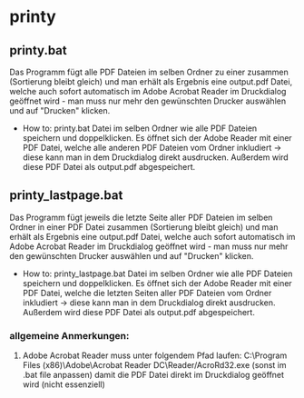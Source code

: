 # printy

## printy.bat
Das Programm fügt alle PDF Dateien im selben Ordner zu einer zusammen (Sortierung bleibt gleich) und man erhält als Ergebnis eine output.pdf Datei, welche 
auch sofort automatisch im Adobe Acrobat Reader im Druckdialog geöffnet wird - man muss nur mehr den gewünschten Drucker auswählen und auf "Drucken" klicken.

* How to:
printy.bat Datei im selben Ordner wie alle PDF Dateien speichern und doppelklicken.
Es öffnet sich der Adobe Reader mit einer PDF Datei, welche alle anderen PDF Dateien vom Ordner inkludiert -> diese kann man in dem Druckdialog direkt ausdrucken.
Außerdem wird diese PDF Datei als output.pdf abgespeichert.




## printy_lastpage.bat
Das Programm fügt jeweils die letzte Seite aller PDF Dateien im selben Ordner in einer PDF Datei zusammen (Sortierung bleibt gleich) und man erhält als Ergebnis eine output.pdf Datei, welche 
auch sofort automatisch im Adobe Acrobat Reader im Druckdialog geöffnet wird - man muss nur mehr den gewünschten Drucker auswählen und auf "Drucken" klicken.

* How to:
printy_lastpage.bat Datei im selben Ordner wie alle PDF Dateien speichern und doppelklicken.
Es öffnet sich der Adobe Reader mit einer PDF Datei, welche die letzten Seiten aller PDF Dateien vom Ordner inkludiert -> diese kann man in dem Druckdialog direkt ausdrucken.
Außerdem wird diese PDF Datei als output.pdf abgespeichert.




### allgemeine Anmerkungen:
1. Adobe Acrobat Reader muss unter folgendem Pfad laufen: C:\Program Files (x86)\Adobe\Acrobat Reader DC\Reader/AcroRd32.exe (sonst im .bat file anpassen) damit
die PDF Datei direkt im Druckdialog geöffnet wird (nicht essenziell)
